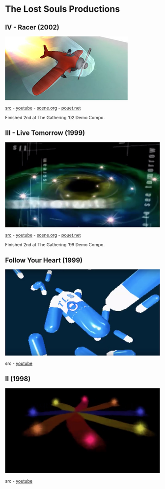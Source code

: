 # The Lost Souls Productions

## IV - Racer (2002)
[![screenshot](images/IV-screenshot01.jpg)](https://www.youtube.com/watch?v=mHV_oIYZyEg)

[src](https://github.com/the-lost-souls/IV) - 
[youtube](https://www.youtube.com/watch?v=mHV_oIYZyEg) - 
[scene.org](https://files.scene.org/view/parties/2002/thegathering02/demo/iv_-_racer_by_tls.zip) - 
[pouet.net](http://www.pouet.net/prod.php?which=5555)

Finished 2nd at The Gathering '02 Demo Compo.

## III - Live Tomorrow (1999)
[![screenshot](images/III-screenshot01.jpg)](https://www.youtube.com/watch?v=Rd-w4rKwvr4)

[src](https://github.com/the-lost-souls/III) - 
[youtube](https://www.youtube.com/watch?v=Rd-w4rKwvr4) - 
[scene.org](https://files.scene.org/view/parties/1999/thegathering99/demo/tls_iii.zip) - 
[pouet.net](http://www.pouet.net/prod.php?which=5919)

Finished 2nd at The Gathering '99 Demo Compo.

## Follow Your Heart (1999)
[![screenshot](images/FYH-screenshot01.jpg)](https://www.youtube.com/watch?v=u9j6pc9UeRs)

src - 
[youtube](https://www.youtube.com/watch?v=Rd-w4rKwvr4)

## II (1998)
[![screenshot](images/II-screenshot01.jpg)](https://www.youtube.com/watch?v=u9j6pc9UeRs)

src - 
[youtube](https://www.youtube.com/watch?v=SQGvSi6TyXA)


